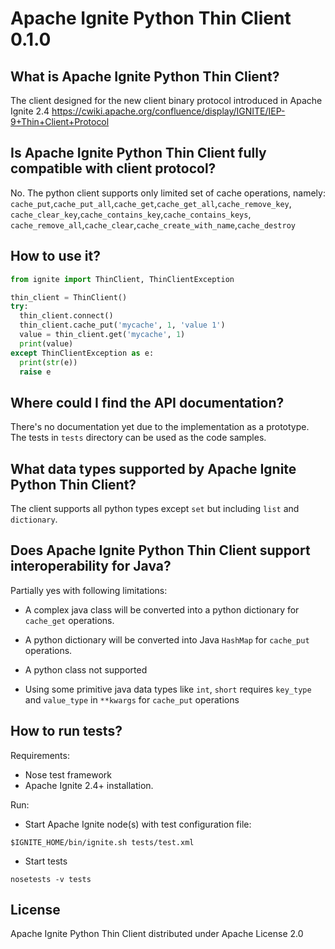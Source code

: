# Apache Ignite Python Thin Client 0.1.0

##  What is Apache Ignite Python Thin Client?

The client designed for the new client binary protocol introduced in Apache Ignite 2.4
https://cwiki.apache.org/confluence/display/IGNITE/IEP-9+Thin+Client+Protocol

## Is Apache Ignite Python Thin Client fully compatible with client protocol?

No. The python client supports only limited set of cache operations, namely:
`cache_put`,`cache_put_all`,`cache_get`,`cache_get_all`,`cache_remove_key`,
`cache_clear_key`,`cache_contains_key`,`cache_contains_keys`,
`cache_remove_all`,`cache_clear`,`cache_create_with_name`,`cache_destroy`

## How to use it?
```python
from ignite import ThinClient, ThinClientException

thin_client = ThinClient()
try:
  thin_client.connect()
  thin_client.cache_put('mycache', 1, 'value 1')
  value = thin_client.get('mycache', 1)
  print(value)
except ThinClientException as e:
  print(str(e))
  raise e
```

## Where could I find the API documentation?

There's no documentation yet due to the implementation as a prototype.   
The tests in `tests` directory can be used as the code samples.

## What data types supported by Apache Ignite Python Thin Client?

The client supports all python types except `set` but including `list` and `dictionary`.

## Does Apache Ignite Python Thin Client support interoperability for Java?

Partially yes with following limitations: 

* A complex java class will be converted into a python dictionary for `cache_get` operations.

* A python dictionary will be converted into Java `HashMap` for `cache_put` operations.

* A python class not supported

* Using some primitive java data types like `int`, `short` requires `key_type` and `value_type` in `**kwargs` 
for `cache_put` operations   


## How to run tests?

Requirements: 
* Nose test framework
* Apache Ignite 2.4+ installation.

Run:
* Start Apache Ignite node(s) with test configuration file:

`$IGNITE_HOME/bin/ignite.sh tests/test.xml`

* Start tests 

`nosetests -v tests`

## License

Apache Ignite Python Thin Client distributed under Apache License 2.0